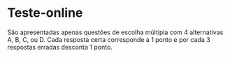 # Teste-online
São apresentadas apenas questões de escolha múltipla com 4 alternativas A, B, C, ou D.  Cada resposta certa corresponde a 1 ponto e por cada 3 respostas erradas desconta 1 ponto. 
